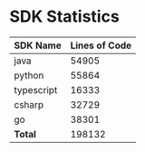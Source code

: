 # SDK Statistics

| SDK Name | Lines of Code |
| -------- | ------------- |
| java | 54905 |
| python | 55864 |
| typescript | 16333 |
| csharp | 32729 |
| go | 38301 |
| **Total** | 198132 |
